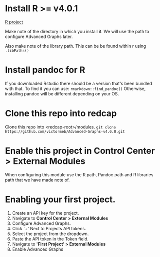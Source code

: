 # Install R >= v4.0.1

[R project](https://www.r-project.org/)

Make note of the directory in which you install it. We will use the path to configure Advanced Graphs later.

Also make note of the library path. This can be be found within r using ```.libPaths()```

# Install pandoc for R

If you downloaded Rstudio there should be a version that's been bundled with that. To find it you can use:
```rmarkdown::find_pandoc()```
Otherwise, installing pandoc will be different depending on your OS.

# Clone this repo into redcap

Clone this repo into \<redcap-root\>/modules.
```git clone https://github.com/victormeb/Advanced-Graphs-v4.0.0.git```
  
# Enable this project in **Control Center > External Modules**
  
When configuring this module use the R path, Pandoc path and R libraries path that we have made note of.

# Enabling your first project.

  1. Create an API key for the project.
  2. Navigate to **Control Center > External Modules**
  3. Configure Advanced Graphs.
  4. Click '+' Next to Projects API tokens.
  5. Select the project from the dropdown.
  6. Paste the API token in the Token field.
  7. Navigate to **'First Project' > External Modules**
  8. Enable Advanced Graphs
